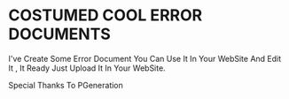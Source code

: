 # COSTUMED COOL ERROR DOCUMENTS 
I've Create Some Error Document You Can Use It In Your WebSite And Edit It , It Ready Just Upload It In Your WebSite.

Special Thanks To PGeneration
